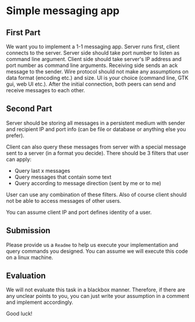# Simple messaging app

## First Part

We want you to implement a 1-1 messaging app. Server runs first, client connects to the server.
Server side should take port number to listen as command line argument. Client
side should take server's IP address and port number as command line arguments.
Receiving side sends an ack message to the sender. Wire protocol should not make
any assumptions on data format (encoding etc.) and size. UI is your choice (command line, GTK gui, web UI
etc.). After the initial connection, both peers can send and receive messages to each other.

## Second Part

Server should be storing all messages in a persistent medium with sender and recipient IP and 
port info (can be file or database or anything else you prefer). 

Client can also query these messages from server with a special message sent to a server (in a format you decide).
There should be 3 filters that user can apply:
- Query last x messages
- Query messages that contain some text
- Query according to message direction (sent by me or to me)

User can use any combination of these filters. Also of course client should not be able to access messages of other users.

You can assume client IP and port defines identity of a user.

## Submission

Please provide us a `Readme` to help us execute your implementation and query commands you designed. You can assume we will 
execute this code on a linux machine.

## Evaluation

We will not evaluate this task in a blackbox manner. Therefore, if there are any unclear points to you, you can just
write your assumption in a comment and implement accordingly.

Good luck!
